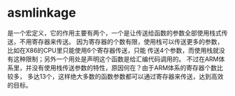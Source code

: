 asmlinkage
========================================

是一个宏定义，它的作用主要有两个，一个是让传送给函数的参数全部使用栈式传送，不用寄存器来传送。
因为寄存器的个数有限，使用栈可以传送更多的参数，比如在X86的CPU里只能使用6个寄存器传送，只能
传送4个参数，而使用栈就没有这种限制；另外一个用处是声明这个函数是给汇编代码调用的。
不过在ARM体系里，并没有使用栈传送参数的特性，原因何在？由于ARM体系的寄存器个数比较多，
多达13个，这样绝大多数的函数参数都可以通过寄存器来传送，达到高效的目标。

